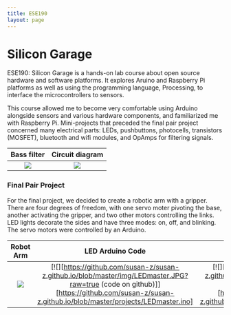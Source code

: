 ```yaml
---
title: ESE190
layout: page
---
```


# Silicon Garage

ESE190: Silicon Garage is a hands-on lab course about open source hardware and software platforms.  It explores Aruino and Raspberry Pi platforms as well as using the programming language, Processing, to interface the microcontrollers to sensors.

This course allowed me to become very comfortable using Arduino alongside sensors and various hardware components, and familiarized me with Raspberry Pi. Mini-projects that preceded the final pair project concerned many electrical parts: LEDs, pushbuttons, photocells, transistors (MOSFET), bluetooth and wifi modules, and OpAmps for filtering signals. 

Bass filter          |  Circuit diagram
:-------------------------:|:-------------------------:
![](https://github.com/susan-z/susan-z.github.io/blob/master/img/bassfilter.JPG?raw=true)  |  ![](https://github.com/susan-z/susan-z.github.io/blob/master/img/basscircuit.JPG?raw=true)

### Final Pair Project

For the final project, we decided to create a robotic arm with a gripper. There are four degrees of freedom, with one servo moter pivoting the base, another activating the gripper, and two other motors controlling the links. LED lights decorate the sides and have three modes: on, off, and blinking. The servo motors were controlled by an Arduino. 

Robot Arm          |  LED Arduino Code | Servo Arduino Code
:-------------------------:|:-------------------------:|:-------------------------:
![](https://github.com/susan-z/susan-z.github.io/blob/master/img/ese190%20Cropped.jpg?raw=true)  |  [![][https://github.com/susan-z/susan-z.github.io/blob/master/img/LEDmaster.JPG?raw=true (code on github)]][https://github.com/susan-z/susan-z.github.io/blob/master/projects/LEDmaster.ino] | [![][https://github.com/susan-z/susan-z.github.io/blob/master/img/roboservo.JPG?raw=true (code on github)]][https://github.com/susan-z/susan-z.github.io/blob/master/projects/roboservo.ino]

